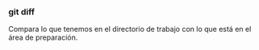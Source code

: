 ### git diff
Compara lo que tenemos en el directorio de trabajo con lo que está en el área de preparación.
